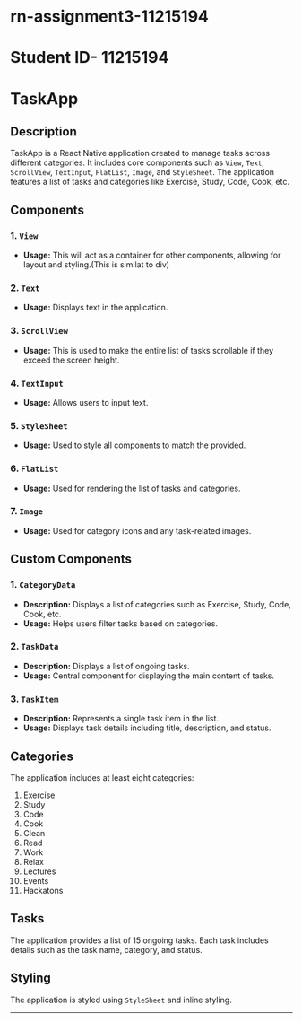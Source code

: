 # rn-assignment3-11215194
#  Student ID- 11215194
# TaskApp

## Description
TaskApp is a React Native application created to manage tasks across different categories. It includes core components such as `View`, `Text`, `ScrollView`, `TextInput`, `FlatList`, `Image`, and `StyleSheet`. The application features a list of tasks and categories like Exercise, Study, Code, Cook, etc.

## Components

### 1. `View`
- **Usage:** This will act as a container for other components, allowing for layout and styling.(This is similat to div)


### 2. `Text`
- **Usage:** Displays text in the application.


### 3. `ScrollView`
- **Usage:** This is used to make the entire list of tasks scrollable if they exceed the screen height.

### 4. `TextInput`
- **Usage:** Allows users to input text.

### 5. `StyleSheet`
- **Usage:** Used to style all components to match the provided.

### 6. `FlatList`
- **Usage:** Used for rendering the list of tasks and categories.

### 7. `Image`
- **Usage:** Used for category icons and any task-related images.

## Custom Components

### 1. `CategoryData`
- **Description:** Displays a list of categories such as Exercise, Study, Code, Cook, etc.
- **Usage:** Helps users filter tasks based on categories.

### 2. `TaskData`
- **Description:** Displays a list of ongoing tasks.
- **Usage:** Central component for displaying the main content of tasks.

### 3. `TaskItem`
- **Description:** Represents a single task item in the list.
- **Usage:** Displays task details including title, description, and status.

## Categories
The application includes at least eight categories:
1. Exercise
2. Study
3. Code
4. Cook
5. Clean
6. Read
7. Work
8. Relax
9. Lectures
10. Events
11. Hackatons


## Tasks
The application provides a list of 15 ongoing tasks. Each task includes details such as the task name, category, and status.

## Styling
The application is styled using `StyleSheet` and inline styling.

---
